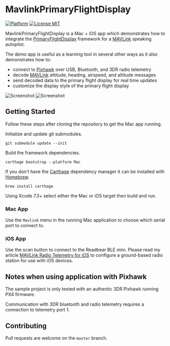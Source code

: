 # MavlinkPrimaryFlightDisplay

[![Platform](https://img.shields.io/cocoapods/p/PrimaryFlightDisplay.svg?style=flat-square)](http://cocoadocs.org/docsets/PrimaryFlightDisplay)
[![License MIT](https://img.shields.io/badge/license-MIT-blue.svg?style=flat-square)](https://github.com/kouky/MavlinkPrimaryFlightDisplay/blob/master/LICENSE)


MavlinkPrimaryFlightDisplay is a Mac + iOS app which demonstrates how to integrate the [PrimaryFlightDisplay](https://github.com/kouky/PrimaryFlightDisplay) framework for a [MAVLink](http://qgroundcontrol.org/mavlink/start) speaking autopilot.

The demo app is useful as a learning tool in several other ways as it also demonstrates how to:
- connect to [Pixhawk](https://pixhawk.org/modules/pixhawk) over USB, Bluetooth, and 3DR radio telemetry
- decode [MAVLink](http://qgroundcontrol.org/mavlink/start) attitude, heading, airspeed, and altitude messages
- send decoded data to the primary flight display for real time updates
- customize the display style of the primary flight display

![Screenshot](http://kouky.org/assets/primary-flight-display/alternative-screenshot.png)
![Screenshot](http://kouky.org/assets/primary-flight-display/alternative-screenshot-iphone.png)

## Getting Started

Follow these steps after cloning the repository to get the Mac app running.

Initialize and update git submodules.

    git submodule update --init

Build the framework dependencies.

    carthage bootstrap --platform Mac

If you don't have the [Carthage](https://github.com/Carthage/Carthage) dependency manager it can be installed with [Homebrew](http://brew.sh).

    brew install carthage

Using Xcode 7.3+ select either the Mac or iOS target then build and run.

### Mac App

Use the `Mavlink` menu in the running Mac application to choose which serial port to connect to.

### iOS App

Use the scan button to connect to the Readbear BLE mini. Please read my article [MAVLink Radio Telemetry for iOS](http://kouky.org/blog/2016/04/09/mavlink-radio-telemetry-for-ios.html) to configure a ground-based radio station for use with iOS devices.

## Notes when using application with Pixhawk

The sample project is only tested with an authentic 3DR Pixhawk running PX4 firmware.

Communication with 3DR bluetooth and radio telemetry requires a connection to telemetry port 1.

## Contributing

Pull requests are welcome on the `master` branch.
